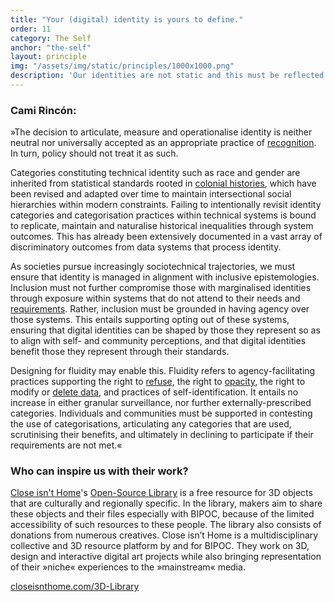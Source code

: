 ```yaml
---
title: "Your (digital) identity is yours to define."
order: 11
category: The Self
anchor: "the-self"
layout: principle
img: "/assets/img/static/principles/1000x1000.png"
description: 'Our identities are not static and this must be reflected in the digital realm. We need mechanisms that allow for digital identities to be fluid, to change over time, embrace non-binary concepts and defy established categorisations. Self-determination must be at the core of digital identity.'
---
```


### Cami Rincón:

»The decision to articulate, measure and operationalise identity is neither neutral nor universally accepted as an appropriate practice of [recognition](https://reallifemag.com/counting-the-countless/). In turn, policy should not treat it as such.

Categories constituting technical identity such as race and gender are inherited from statistical standards rooted in [colonial histories](https://www.ruhabenjamin.com/race-after-technology), which have been revised and adapted over time to maintain intersectional social hierarchies within modern constraints. Failing to intentionally revisit identity categories and categorisation practices within technical systems is bound to replicate, maintain and naturalise historical inequalities through system outcomes. This has already been extensively documented in a vast array of discriminatory outcomes from data systems that process identity. 

As societies pursue increasingly sociotechnical trajectories, we must ensure that identity is managed in alignment with inclusive epistemologies. Inclusion must not further compromise those with marginalised identities through exposure within systems that do not attend to their needs and [requirements](https://doi.org/10.1145/3449206). Rather, inclusion must be grounded in having agency over those systems. This entails supporting opting out of these systems, ensuring that digital identities can be shaped by those they represent so as to align with self- and community perceptions, and that digital identities benefit those they represent through their standards. 

Designing for fluidity may enable this. Fluidity refers to agency-facilitating practices supporting the right to [refuse](https://www.press.umich.edu/10262/poetics_of_relation), the right to [opacity](https://doi.org/10.1145/3449206), the right to modify or [delete data](https://doi.org/10.1145/3359246), and practices of self-identification. It entails no increase in either granular surveillance, nor further externally-prescribed categories. Individuals and communities must be supported in contesting the use of categorisations, articulating any categories that are used, scrutinising their benefits, and ultimately in declining to participate if their requirements are not met.«

<div class="principle-info-box" markdown="1">

### Who can inspire us with their work?

[Close isn't Home](https://closeisnthome.com/)'s [Open-Source Library](https://closeisnthome.com/3D-Library) is a free resource for 3D objects that are culturally and regionally specific. In the library, makers aim to share these objects and their files especially with BIPOC, because of the limited accessibility of such resources to these people. The library also consists of donations from numerous creatives. Close isn’t Home is a multidisciplinary collective and 3D resource platform by and for BIPOC. They work on 3D, design and interactive digital art projects while also bringing representation of their »niche« experiences to the »mainstream« media.

[closeisnthome.com/3D-Library](https://closeisnthome.com/3D-Library)

</div>







